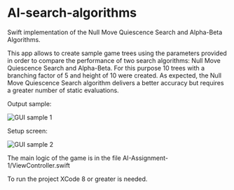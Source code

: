 # AI-search-algorithms

Swift implementation of the Null Move Quiescence Search and Alpha-Beta Algorithms.

This app allows to create sample game trees using the parameters provided in order to compare the performance of two search algorithms: Null Move Quiescence Search and Alpha-Beta. For this purpose 10 trees with a branching factor of 5 and height of 10 were created. As expected, the Null Move Quiescence Search algorithm delivers a better accuracy but requires a greater number of static evaluations.

Output sample:

![GUI sample 1](https://github.com/samuelpf/AI-search-algorithms/blob/master/AI-Assignment-1/gui-example-1.png)

Setup screen:

![GUI sample 2](https://github.com/samuelpf/AI-search-algorithms/blob/master/AI-Assignment-1/gui-example-2.jpg)

The main logic of the game is in the file AI-Assignment-1/ViewController.swift

To run the project XCode 8 or greater is needed.
